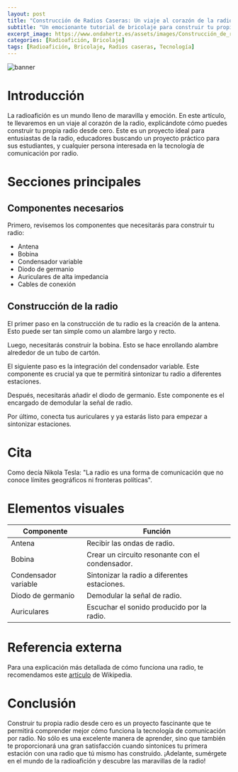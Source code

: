 ```yaml
---
layout: post
title: "Construcción de Radios Caseras: Un viaje al corazón de la radioafición"
subtitle: "Un emocionante tutorial de bricolaje para construir tu propia radio desde cero, perfecto para entusiastas de la radio y amantes de la tecnología."
excerpt_image: https://www.ondahertz.es/assets/images/Construcción_de_radios_caseras.png
categories: [Radioafición, Bricolaje]
tags: [Radioafición, Bricolaje, Radios caseras, Tecnología]
---
```


![banner](https://www.ondahertz.es/assets/images/Construcción_de_radios_caseras.png "Imagen de un tutorial paso a paso para construir una radio casera, mostrando componentes electrónicos como resistencias y transistores sobre una mesa de trabajo.")

# Introducción

La radioafición es un mundo lleno de maravilla y emoción. En este artículo, te llevaremos en un viaje al corazón de la radio, explicándote cómo puedes construir tu propia radio desde cero. Este es un proyecto ideal para entusiastas de la radio, educadores buscando un proyecto práctico para sus estudiantes, y cualquier persona interesada en la tecnología de comunicación por radio.

# Secciones principales

## Componentes necesarios

Primero, revisemos los componentes que necesitarás para construir tu radio:

* Antena
* Bobina
* Condensador variable
* Diodo de germanio
* Auriculares de alta impedancia
* Cables de conexión

## Construcción de la radio

El primer paso en la construcción de tu radio es la creación de la antena. Esto puede ser tan simple como un alambre largo y recto.

Luego, necesitarás construir la bobina. Esto se hace enrollando alambre alrededor de un tubo de cartón.

El siguiente paso es la integración del condensador variable. Este componente es crucial ya que te permitirá sintonizar tu radio a diferentes estaciones.

Después, necesitarás añadir el diodo de germanio. Este componente es el encargado de demodular la señal de radio.

Por último, conecta tus auriculares y ya estarás listo para empezar a sintonizar estaciones.

# Cita

Como decía Nikola Tesla: "La radio es una forma de comunicación que no conoce límites geográficos ni fronteras políticas".

# Elementos visuales

| Componente | Función |
| --- | --- |
| Antena | Recibir las ondas de radio. |
| Bobina | Crear un circuito resonante con el condensador. |
| Condensador variable | Sintonizar la radio a diferentes estaciones. |
| Diodo de germanio | Demodular la señal de radio. |
| Auriculares | Escuchar el sonido producido por la radio. |

# Referencia externa

Para una explicación más detallada de cómo funciona una radio, te recomendamos este [artículo](https://es.wikipedia.org/wiki/Radio_(comunicación)) de Wikipedia.

# Conclusión

Construir tu propia radio desde cero es un proyecto fascinante que te permitirá comprender mejor cómo funciona la tecnología de comunicación por radio. No sólo es una excelente manera de aprender, sino que también te proporcionará una gran satisfacción cuando sintonices tu primera estación con una radio que tú mismo has construido. ¡Adelante, sumérgete en el mundo de la radioafición y descubre las maravillas de la radio!